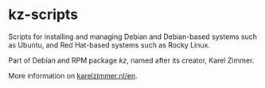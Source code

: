 <!--
###############################################################################
# SPDX-FileComment: Readme for repository kz-scripts
#
# SPDX-FileCopyrightText: Karel Zimmer <info@karelzimmer.nl>
# SPDX-License-Identifier: CC0-1.0
###############################################################################
-->

# kz-scripts

Scripts for installing and managing Debian and Debian-based systems such as
Ubuntu, and Red Hat-based systems such as Rocky Linux.

Part of Debian and RPM package *kz*, named after its creator, Karel Zimmer.

More information on [karelzimmer.nl/en](https://karelzimmer.nl/en).
